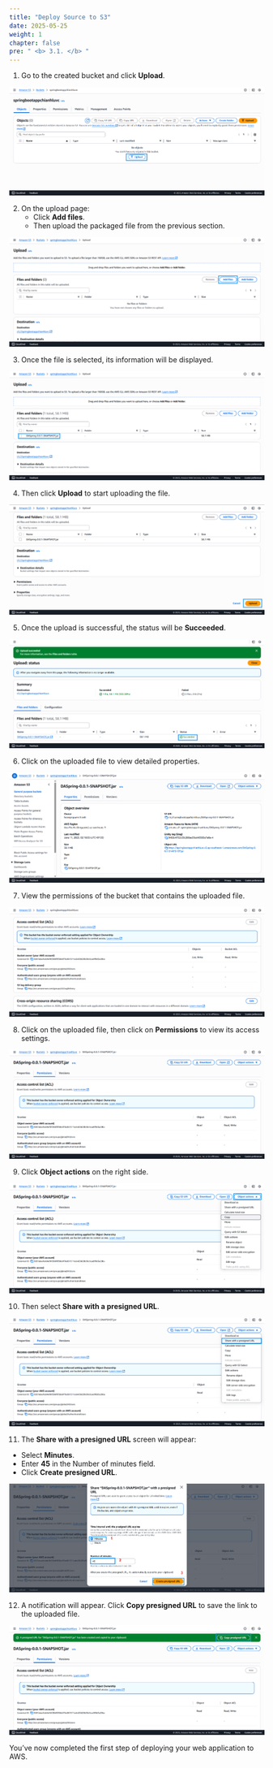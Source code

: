 ```yaml
---
title: "Deploy Source to S3"
date: 2025-05-25
weight: 1
chapter: false
pre: " <b> 3.1. </b> "
---
```


1. Go to the created bucket and click **Upload**.

![s3deploy](/images/3.deploy/001-s3-deploy1.png)

2. On the upload page:  
   + Click **Add files**.  
   + Then upload the packaged file from the previous section.

![s3deploy](/images/3.deploy/002-s3-deploy2.png)

3. Once the file is selected, its information will be displayed.

![s3deploy](/images/3.deploy/003-s3-deploy3.png)

4. Then click **Upload** to start uploading the file.

![s3deploy](/images/3.deploy/004-s3-deploy4.png)

5. Once the upload is successful, the status will be **Succeeded**.

![s3deploy](/images/3.deploy/005-s3-deploy5.png)

6. Click on the uploaded file to view detailed properties.

![s3deploy](/images/3.deploy/006-s3-deploy6.png)

7. View the permissions of the bucket that contains the uploaded file.

![s3deploy](/images/3.deploy/007-s3-deploy7.png)

8. Click on the uploaded file, then click on **Permissions** to view its access settings.

![s3deploy](/images/3.deploy/008-s3-deploy8.png)

9. Click **Object actions** on the right side.

![s3deploy](/images/3.deploy/009-s3-deploy9.png)

10. Then select **Share with a presigned URL**.

![s3deploy](/images/3.deploy/010-s3-deploy10.png)

11. The **Share with a presigned URL** screen will appear:  
   + Select **Minutes**.  
   + Enter **45** in the Number of minutes field.  
   + Click **Create presigned URL**.

![s3deploy](/images/3.deploy/011-s3-deploy11.png)

12. A notification will appear. Click **Copy presigned URL** to save the link to the uploaded file.

![s3deploy](/images/3.deploy/012-s3-deploy12.png)

You’ve now completed the first step of deploying your web application to AWS.
